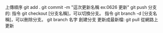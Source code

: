 上傳順序
git add .
git commit -m "這次更新名稱 ex:0626 更新"
git push
分支的:
指令 git checkout [分支名稱]，可以切換分支。
指令 git branch -d [分支名稱]，可以刪除分支。
git branch 名字      創建分支
更新成最新檔:
git pull 從網路上更新